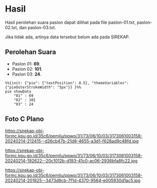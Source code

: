 # Hasil

Hasil perolehan suara paslon dapat dilihat pada file paslon-01.txt, paslon-02.txt, dan paslon-03.txt.

Jika tidak ada, artinya data tersebut belum ada pada SIREKAP.

## Perolehan Suara

 * Paslon 01: **69**.
 * Paslon 02: **101**.
 * Paslon 03: **24**.

```mermaid
%%{init: {"pie": {"textPosition": 0.5}, "themeVariables": {"pieOuterStrokeWidth": "5px"}} }%%
pie showData
    "01" : 69
    "02" : 101
    "03" : 24
```
## Foto C Plano

https://sirekap-obj-formc.kpu.go.id/35c6/pemilu/ppwp/31/73/06/10/03/3173061003158-20240214-212415--d26cb47b-21d8-4655-a3d1-f628ad9c48fd.jpg

https://sirekap-obj-formc.kpu.go.id/35c6/pemilu/ppwp/31/73/06/10/03/3173061003158-20240214-192622--20c1012b-d193-41c0-ac06-2936bfa8fc22.jpg

https://sirekap-obj-formc.kpu.go.id/35c6/pemilu/ppwp/31/73/06/10/03/3173061003158-20240214-201825--3473d9cb-7f1d-4370-9564-e005930d1ac5.jpg
